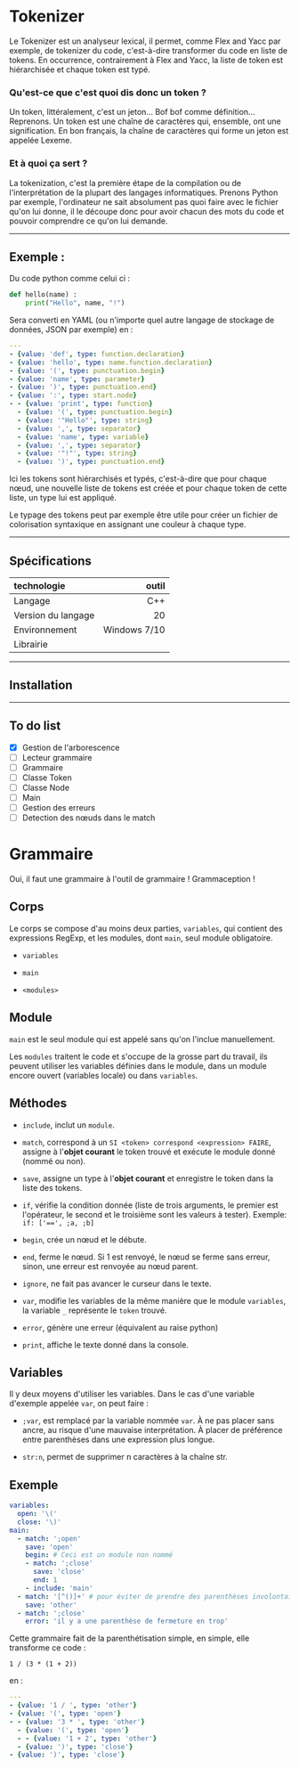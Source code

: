 # Tokenizer

Le Tokenizer est un analyseur lexical, il permet, comme Flex and Yacc par exemple, de tokenizer du code, c'est-à-dire transformer du code en liste de tokens. En occurrence, contrairement à Flex and Yacc, la liste de token est hiérarchisée et chaque token est typé.

### Qu'est-ce que c'est quoi dis donc un token ?

Un token, littéralement, c'est un jeton... Bof bof comme définition... Reprenons. Un token est une chaîne de caractères qui, ensemble, ont une signification. En bon français, la chaîne de caractères qui forme un jeton est appelée Lexeme.

### Et à quoi ça sert ?

La tokenization, c'est la première étape de la compilation ou de l'interprétation de la plupart des langages informatiques. Prenons Python par exemple, l'ordinateur ne sait absolument pas quoi faire avec le fichier qu'on lui donne, il le découpe donc pour avoir chacun des mots du code et pouvoir comprendre ce qu'on lui demande.

---

## Exemple :

Du code python comme celui ci :

```python
def hello(name) :
    print("Hello", name, "!")
```

Sera converti en YAML (ou n'importe quel autre langage de stockage de données, JSON par exemple) en :

```yaml
---
- {value: 'def', type: function.declaration}
- {value: 'hello', type: name.function.declaration}
- {value: '(', type: punctuation.begin}
- {value: 'name', type: parameter}
- {value: ')', type: punctuation.end}
- {value: ':', type: start.node}
- - {value: 'print', type: function}
  - {value: '(', type: punctuation.begin}
  - {value: '"Hello"', type: string}
  - {value: ',', type: separator}
  - {value: 'name', type: variable}
  - {value: ',', type: separator}
  - {value: '"!"', type: string}
  - {value: ')', type: punctuation.end}
```

Ici les tokens sont hiérarchisés et typés, c'est-à-dire que pour chaque nœud, une nouvelle liste de tokens est créée et pour chaque token de cette liste, un type lui est appliqué.

Le typage des tokens peut par exemple être utile pour créer un fichier de colorisation syntaxique en assignant une couleur à chaque type.

---

## Spécifications

| technologie        |        outil |
|:-------------------|-------------:|
| Langage            |          C++ |
| Version du langage |           20 |
| Environnement      | Windows 7/10 |
| Librairie          |              |

---

## Installation

---

## To do list

- [x] Gestion de l'arborescence
- [ ] Lecteur grammaire
- [ ] Grammaire
- [ ] Classe Token
- [ ] Classe Node
- [ ] Main
- [ ] Gestion des erreurs
- [ ] Detection des nœuds dans le match

# Grammaire

Oui, il faut une grammaire à l'outil de grammaire ! Grammaception !

## Corps

Le corps se compose d'au moins deux parties, `variables`, qui contient des expressions RegExp, et les modules, dont `main`, seul module obligatoire.

- `variables`

- `main`

- `<modules>`

## Module

`main` est le seul module qui est appelé sans qu'on l'inclue manuellement.

Les `modules` traitent le code et s'occupe de la grosse part du travail, ils peuvent utiliser les variables définies dans le module, dans un module encore ouvert (variables locale) ou dans `variables`.

## Méthodes

- `include`, inclut un `module`.

- `match`, correspond à un `SI <token> correspond <expression> FAIRE`, assigne à l'**objet courant** le token trouvé et exécute le module donné (nommé ou non).

- `save`, assigne un type à l'**objet courant** et enregistre le token dans la liste des tokens.

- `if`, vérifie la condition donnée (liste de trois arguments, le premier est l'opérateur, le second et le troisième sont les valeurs à tester). Exemple: `if: ['==', ;a, ;b]`

- `begin`, crée un nœud et le débute.

- `end`, ferme le nœud. Si 1 est renvoyé, le nœud se ferme sans erreur, sinon, une erreur est renvoyée au nœud parent.

- `ignore`, ne fait pas avancer le curseur dans le texte.

- `var`, modifie les variables de la même manière que le module `variables`, la variable `_` représente le `token` trouvé.

- `error`, génère une erreur (équivalent au raise python)

- `print`, affiche le texte donné dans la console.

## Variables

Il y deux moyens d'utiliser les variables. Dans le cas d'une variable d'exemple appelée `var`, on peut faire :

- `;var`, est remplacé par la variable nommée `var`. À ne pas placer sans ancre, au risque d'une mauvaise interprétation. À placer de préférence entre parenthèses dans une expression plus longue.

- `str:n`, permet de supprimer n caractères à la chaîne str.

## Exemple

```yaml
variables:
  open: '\('
  close: '\)'
main:
  - match: ';open'
    save: 'open'
    begin: # Ceci est un module non nommé
    - match: ';close'
      save: 'close'
      end: 1
    - include: 'main'
  - match: '[^()]+' # pour éviter de prendre des parenthèses involontairement
    save: 'other'
  - match: ';close'
    error: 'il y a une parenthèse de fermeture en trop'
```

Cette grammaire fait de la parenthétisation simple, en simple, elle transforme ce code :

```
1 / (3 * (1 + 2))
```

en :

```yaml
---
- {value: '1 / ', type: 'other'}
- {value: '(', type: 'open'}
- - {value: '3 * ', type: 'other'}
  - {value: '(', type: 'open'}
  - - {value: '1 + 2', type: 'other'}
  - {value: ')', type: 'close'}
- {value: ')', type: 'close'}
```
